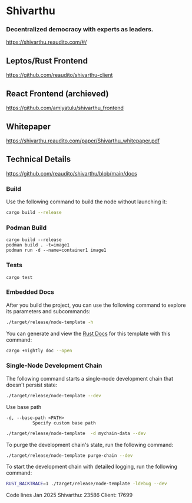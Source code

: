 # Shivarthu

### Decentralized democracy with experts as leaders.

https://shivarthu.reaudito.com/#/

## Leptos/Rust Frontend

https://github.com/reaudito/shivarthu-client

## React Frontend (archieved)

https://github.com/amiyatulu/shivarthu_frontend

## Whitepaper

https://shivarthu.reaudito.com/paper/Shivarthu_whitepaper.pdf

## Technical Details

https://github.com/reaudito/shivarthu/blob/main/docs


### Build

Use the following command to build the node without launching it:

```sh
cargo build --release
```

### Podman Build

```
cargo build --release
podman build . -t=image1
podman run -d --name=container1 image1
```

### Tests
```
cargo test
```

### Embedded Docs

After you build the project, you can use the following command to explore its
parameters and subcommands:

```sh
./target/release/node-template -h
```

You can generate and view the [Rust
Docs](https://doc.rust-lang.org/cargo/commands/cargo-doc.html) for this template
with this command:

```sh
cargo +nightly doc --open
```

### Single-Node Development Chain

The following command starts a single-node development chain that doesn't
persist state:

```sh
./target/release/node-template --dev
```

Use base path

```
-d, --base-path <PATH>
          Specify custom base path
```

```bash
./target/release/node-template  -d mychain-data --dev
```


To purge the development chain's state, run the following command:

```sh
./target/release/node-template purge-chain --dev
```

To start the development chain with detailed logging, run the following command:

```sh
RUST_BACKTRACE=1 ./target/release/node-template -ldebug --dev
```

Code lines
Jan 2025
Shivarthu: 23586
Client:  17699

